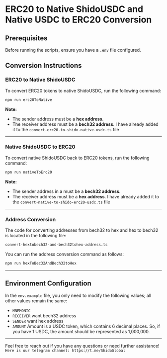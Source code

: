 
# ERC20 to Native ShidoUSDC and Native USDC to ERC20 Conversion

## Prerequisites

Before running the scripts, ensure you have a `.env` file configured.

## Conversion Instructions

### ERC20 to Native ShidoUSDC

To convert ERC20 tokens to native ShidoUSDC, run the following command:

```bash
npm run erc20ToNative
```

**Note:** 
- The sender address must be a **hex address**.
- The receiver address must be a **bech32 address**.
I have already added it to the  `convert-erc20-to-shido-native-usdc.ts` file 

---

### Native ShidoUSDC to ERC20

To convert native ShidoUSDC back to ERC20 tokens, run the following command:

```bash
npm run nativeToErc20
```

**Note:** 
- The sender address in a  must be a **bech32 address**.
- The receiver address must be a **hex address**.
I have already added it to the  `convert-native-to-shido-erc20-usdc.ts` file 

---

### Address Conversion

The code for converting addresses from bech32 to hex and hex to bech32 is located in the following file:

```bash
convert-hextobech32-and-bech32tohex-address.ts
```

You can run the address conversion command as follows:

```bash
npm run hexToBec32AndBech32toHex
```

---

## Environment Configuration

In the `env.example` file, you only need to modify the following values; all other values remain the same:

- `MNEMONIC`
- `RECEIVER`  want bech32 address
- `SENDER`    want hex address
- `AMOUNT`   Amount is a USDC token, which contains 6 decimal places. So, if you have 1 USDC, the amount should be represented as 1,000,000.

---

Feel free to reach out if you have any questions or need further assistance!
`Here is our telegram channel: https://t.me/ShidoGlobal`